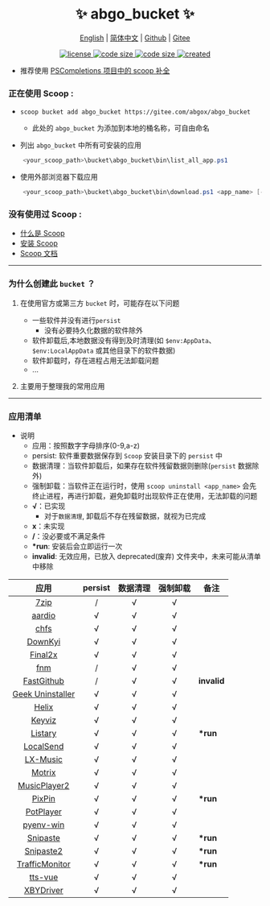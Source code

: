 <p align="center">
    <h1 align="center">✨ abgo_bucket ✨</h1>
</p>

<p align="center">
    <a href="README.md">English</a> |
    <a href="README-CN.md">简体中文</a> |
    <a href="https://github.com/abgox/abgo_bucket">Github</a> |
    <a href="https://gitee.com/abgox/abgo_bucket">Gitee</a>
</p>

<p align="center">
    <a href="https://github.com/abgox/abgo_bucket/blob/main/LICENSE">
        <img src="https://img.shields.io/github/license/abgox/abgo_bucket" alt="license" />
    </a>
    <a href="https://img.shields.io/github/languages/code-size/abgox/abgo_bucket.svg">
        <img src="https://img.shields.io/github/languages/code-size/abgox/abgo_bucket.svg" alt="code size" />
    </a>
    <a href="https://img.shields.io/github/repo-size/abgox/abgo_bucket.svg">
        <img src="https://img.shields.io/github/repo-size/abgox/abgo_bucket.svg" alt="code size" />
    </a>
    <a href="https://github.com/abgox/abgo_bucket">
        <img src="https://img.shields.io/badge/created-2023--6--1-blue" alt="created" />
    </a>
</p>

-   推荐使用 [PSCompletions 项目中的 scoop 补全 ](https://gitee.com/abgox/PSCompletions "PSCompletions")

### 正在使用 Scoop :

-   `scoop bucket add abgo_bucket https://gitee.com/abgox/abgo_bucket`

    -   此处的 `abgo_bucket` 为添加到本地的桶名称，可自由命名

-   列出 `abgo_bucket` 中所有可安装的应用

```powershell
    <your_scoop_path>\bucket\abgo_bucket\bin\list_all_app.ps1
```

-   使用外部浏览器下载应用

```powershell
    <your_scoop_path>\bucket\abgo_bucket\bin\download.ps1 <app_name> [-is_update]
```

### 没有使用过 Scoop :

-   [什么是 Scoop](https://github.com/ScoopInstaller/Scoop)
-   [安装 Scoop](https://github.com/ScoopInstaller/Install)
-   [Scoop 文档](https://github.com/ScoopInstaller/Scoop/wiki)

---

### 为什么创建此 `bucket` ？

1. 在使用官方或第三方 `bucket` 时，可能存在以下问题

    - 一些软件并没有进行`persist`
        - 没有必要持久化数据的软件除外
    - 软件卸载后,本地数据没有得到及时清理(如 `$env:AppData`、`$env:LocalAppData` 或其他目录下的软件数据)
    - 软件卸载时，存在进程占用无法卸载问题
    - ...

2. 主要用于整理我的常用应用

---

### 应用清单

-   说明
    -   应用：按照数字字母排序(0-9,a-z)
    -   persist: 软件重要数据保存到 `Scoop` 安装目录下的 `persist` 中
    -   数据清理：当软件卸载后，如果存在软件残留数据则删除(`persist` 数据除外)
    -   强制卸载：当软件正在运行时，使用 `scoop uninstall <app_name>` 会先终止进程，再进行卸载，避免卸载时出现软件正在使用，无法卸载的问题
    -   **√**：已实现
        -   对于`数据清理`, 卸载后不存在残留数据，就视为已完成
    -   **x**：未实现
    -   **/**：没必要或不满足条件
    -   **\*run**: 安装后会立即运行一次
    -   **invalid**: 无效应用，已放入 deprecated(废弃) 文件夹中，未来可能从清单中移除

|                               应用                               | persist | 数据清理 | 强制卸载 | 备注        |
| :--------------------------------------------------------------: | :-----: | :------: | :------: | ----------- |
|                    [7zip](https://7-zip.org)                     |    /    |    √     |    √     |             |
|                   [aardio](https://aardio.com)                   |    √    |    √     |    √     |             |
|                  [chfs](http://iscute.cn/chfs)                   |    √    |    √     |    √     |             |
|          [DownKyi](https://leiurayer.github.io/downkyi)          |    √    |    √     |    √     |             |
|               [Final2x](https://final2x.tohru.top)               |    √    |    √     |    √     |             |
|               [fnm](https://github.com/Schniz/fnm)               |    /    |    √     |    √     |             |
|      [FastGithub](https://github.com/dotnetcore/FastGithub)      |    /    |    √     |    √     | **invalid** |
|         [Geek Uninstaller](https://geekuninstaller.com)          |    √    |    √     |    √     |             |
|                [Helix](https://helix-editor.com)                 |    √    |    √     |    √     |             |
|           [Keyviz](https://mularahul.github.io/keyviz)           |    √    |    √     |    √     |             |
|                [Listary](https://www.listary.com)                |    √    |    √     |    √     | **\*run**   |
|               [LocalSend](https://localsend.org/)                |    √    |    √     |    √     |             |
|               [LX-Music](https://docs.lxmusic.top)               |    √    |    √     |    √     |             |
|                   [Motrix](https://motrix.app)                   |    √    |    √     |    √     |             |
|   [MusicPlayer2](https://github.com/zhongyang219/MusicPlayer2)   |    √    |    √     |    √     |             |
|                 [PixPin](https://pixpinapp.com)                  |    √    |    √     |    √     | **\*run**   |
|             [PotPlayer](https://potplayer.daum.net)              |    √    |    √     |    √     |             |
|       [pyenv-win](https://github.com/pyenv-win/pyenv-win)        |    √    |    √     |    √     |             |
|               [Snipaste](https://www.snipaste.com)               |    √    |    √     |    √     | **\*run**   |
|              [Snipaste2](https://www.snipaste.com)               |    √    |    √     |    √     | **\*run**   |
| [TrafficMonitor](https://github.com/zhongyang219/TrafficMonitor) |    √    |    √     |    √     | **\*run**   |
|           [tts-vue](https://github.com/LokerL/tts-vue)           |    √    |    √     |    √     |             |
|      [XBYDriver](https://github.com/gaozhangmin/aliyunpan)       |    √    |    √     |    √     |             |
